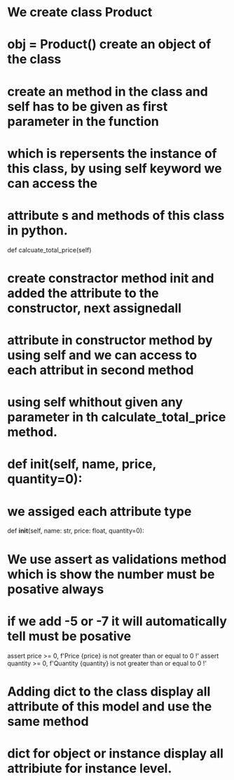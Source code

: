 # We create class Product

# obj = Product() create an object of the class

# create an method in the class and self has to be given as first parameter in the function
# which is repersents the instance of this class, by using self keyword we can access the
# attribute s and methods of this class in python.

def calcuate_total_price(self)

# create constractor method __init__ and added the attribute to the constructor, next assignedall
# attribute in constructor method by using self and we can access to each attribut in second method
# using self whithout given any parameter in th calculate_total_price method.

# def __init__(self, name, price, quantity=0):
# we assiged each attribute type
def __init__(self, name: str, price: float, quantity=0):


# We use assert as validations method which is show the number must be posative always
# if we add -5 or -7 it will automatically tell must be posative
assert price >= 0, f'Price {price} is not greater than or equal to 0 !'
assert quantity >= 0, f'Quantity {quantity} is not greater than or equal to 0 !'

# Adding __dict__ to the class display all attribute of this model and use the same method
# __dict__ for object or instance display all attribiute for instance level.
